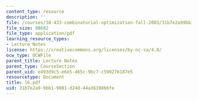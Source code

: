 ```yaml
---
content_type: resource
description: ''
file: /courses/18-433-combinatorial-optimization-fall-2003/31b7e2a99bb19001d24d44a36198b6fe_l6.pdf
file_size: 98682
file_type: application/pdf
learning_resource_types:
- Lecture Notes
license: https://creativecommons.org/licenses/by-nc-sa/4.0/
ocw_type: OCWFile
parent_title: Lecture Notes
parent_type: CourseSection
parent_uid: e493d9c5-e6e5-465c-9bc7-c590276187e5
resourcetype: Document
title: l6.pdf
uid: 31b7e2a9-9bb1-9001-d24d-44a36198b6fe
---
```

